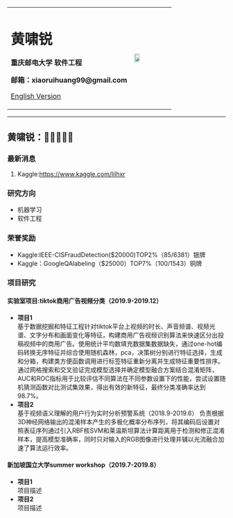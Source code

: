 <div>
<table border="0">
  <tr>
    <td width="75%">
      <h1>黄啸锐</h1>
      <p><b>重庆邮电大学 软件工程</b></p>
      <p><b>邮箱：xiaoruihuang99@gmail.com</b></p>
      <p><a href="/index-en.html">English Version</a></p>
    </td>
    <td width="35%">
      <img src="/zhengjianzhao.jpg" width="40%">
    </td>
  </tr>
</table>
</div>

---
黄啸锐：🤖🐱‍👤🐱‍👓
---

### 最新消息
1. Kaggle:https://www.kaggle.com/lilhxr

### 研究方向
- 机器学习
- 软件工程

### 荣誉奖励
- Kaggle:IEEE-CISFraudDetection($20000)TOP2%（85/6381）银牌
- Kaggle：GoogleQAlabeling（$25000）TOP7%（100/1543）铜牌

### 项目研究
#### 实验室项目:tiktok商用广告视频分类（2019.9-2019.12）
- **项目1**  
基于数据挖掘和特征工程针对tiktok平台上视频的时长、声音频谱、视频光谱、文字分布和画面变化等特征，构建商用广告视频识别算法来快速区分出投稿视频中的商用广告。使用统计平均数填充数据集数据缺失，通过one-hot编码转换无序特征并综合使用随机森林，pca，决策树分别进行特征选择，生成和分箱，构建类方便函数调用进行标签特征重新分离并生成特征重要性排序。通过网格搜索和交叉验证完成模型选择并确定模型融合方案结合混淆矩阵，AUC和ROC指标用于比较评估不同算法在不同参数设置下的性能，尝试设置随机猜测函数对比测试集效果，得出有效的新特征，最终分类准确率达到98.7%。
- **项目2**  
基于视频语义理解的用户行为实时分析预警系统（2018.9-2019.6）
负责根据3D神经网络输出的混淆样本产生的多极化概率分布序列，将其编码后设置对照表征序列通过引入RBF核SVM和莱温斯坦算法计算距离用于检测和修正混淆样本，提高模型准确率，同时只对输入的RGB图像进行处理并辅以光流融合加速了算法运行效率。
#### 新加坡国立大学summer workshop（2019.7-2019.8）
- **项目1**  
项目描述
- **项目2**  
项目描述

